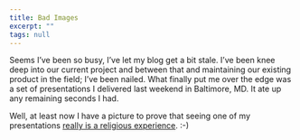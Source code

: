 ```yaml
---
title: Bad Images
excerpt: ""
tags: null
---
```

<div>
Seems I&#8217;ve been so busy, I&#8217;ve let my blog get a bit stale. I&#8217;ve been knee deep into our current project and between that and maintaining our existing product in the field; I&#8217;ve been nailed.  What finally put me over the edge was a set of presentations I delivered last weekend in Baltimore, MD. It ate up any remaining seconds I had.  

Well, at least now I have a picture to prove that seeing one of my presentations <a href="http://dev.genesisfour.com/images/marclafleur_4_2004.jpg" target=_blank>really is a religious experience</a>. :-)
</div>